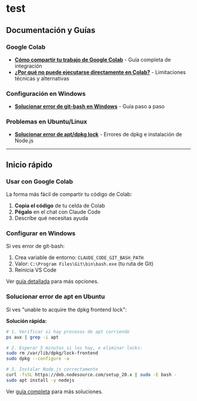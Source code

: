 # test

## Documentación y Guías

### Google Colab
- **[Cómo compartir tu trabajo de Google Colab](COMO_COMPARTIR_COLAB.md)** - Guía completa de integración
- **[¿Por qué no puede ejecutarse directamente en Colab?](POR_QUE_NO_COLAB_DIRECTO.md)** - Limitaciones técnicas y alternativas

### Configuración en Windows
- **[Solucionar error de git-bash en Windows](SOLUCIONAR_GIT_BASH_WINDOWS.md)** - Guía paso a paso

### Problemas en Ubuntu/Linux
- **[Solucionar error de apt/dpkg lock](SOLUCIONAR_APT_DPKG_UBUNTU.md)** - Errores de dpkg e instalación de Node.js

---

## Inicio rápido

### Usar con Google Colab

La forma más fácil de compartir tu código de Colab:
1. **Copia el código** de tu celda de Colab
2. **Pégalo** en el chat con Claude Code
3. Describe qué necesitas ayuda

### Configurar en Windows

Si ves error de git-bash:
1. Crea variable de entorno: `CLAUDE_CODE_GIT_BASH_PATH`
2. Valor: `C:\Program Files\Git\bin\bash.exe` (tu ruta de Git)
3. Reinicia VS Code

Ver [guía detallada](SOLUCIONAR_GIT_BASH_WINDOWS.md) para más opciones.

### Solucionar error de apt en Ubuntu

Si ves "unable to acquire the dpkg frontend lock":

**Solución rápida:**
```bash
# 1. Verificar si hay procesos de apt corriendo
ps aux | grep -i apt

# 2. Esperar 5 minutos si los hay, o eliminar locks:
sudo rm /var/lib/dpkg/lock-frontend
sudo dpkg --configure -a

# 3. Instalar Node.js correctamente
curl -fsSL https://deb.nodesource.com/setup_20.x | sudo -E bash -
sudo apt install -y nodejs
```

Ver [guía completa](SOLUCIONAR_APT_DPKG_UBUNTU.md) para más soluciones.